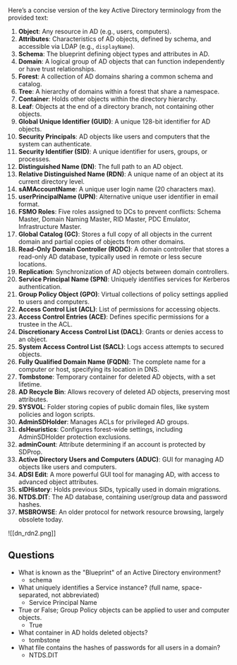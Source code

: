 Here’s a concise version of the key Active Directory terminology from the provided text:

1. **Object**: Any resource in AD (e.g., users, computers).
2. **Attributes**: Characteristics of AD objects, defined by schema, and accessible via LDAP (e.g., `displayName`).
3. **Schema**: The blueprint defining object types and attributes in AD.
4. **Domain**: A logical group of AD objects that can function independently or have trust relationships.
5. **Forest**: A collection of AD domains sharing a common schema and catalog.
6. **Tree**: A hierarchy of domains within a forest that share a namespace.
7. **Container**: Holds other objects within the directory hierarchy.
8. **Leaf**: Objects at the end of a directory branch, not containing other objects.
9. **Global Unique Identifier (GUID)**: A unique 128-bit identifier for AD objects.
10. **Security Principals**: AD objects like users and computers that the system can authenticate.
11. **Security Identifier (SID)**: A unique identifier for users, groups, or processes.
12. **Distinguished Name (DN)**: The full path to an AD object.
13. **Relative Distinguished Name (RDN)**: A unique name of an object at its current directory level.
14. **sAMAccountName**: A unique user login name (20 characters max).
15. **userPrincipalName (UPN)**: Alternative unique user identifier in email format.
16. **FSMO Roles**: Five roles assigned to DCs to prevent conflicts: Schema Master, Domain Naming Master, RID Master, PDC Emulator, Infrastructure Master.
17. **Global Catalog (GC)**: Stores a full copy of all objects in the current domain and partial copies of objects from other domains.
18. **Read-Only Domain Controller (RODC)**: A domain controller that stores a read-only AD database, typically used in remote or less secure locations.
19. **Replication**: Synchronization of AD objects between domain controllers.
20. **Service Principal Name (SPN)**: Uniquely identifies services for Kerberos authentication.
21. **Group Policy Object (GPO)**: Virtual collections of policy settings applied to users and computers.
22. **Access Control List (ACL)**: List of permissions for accessing objects.
23. **Access Control Entries (ACE)**: Defines specific permissions for a trustee in the ACL.
24. **Discretionary Access Control List (DACL)**: Grants or denies access to an object.
25. **System Access Control List (SACL)**: Logs access attempts to secured objects.
26. **Fully Qualified Domain Name (FQDN)**: The complete name for a computer or host, specifying its location in DNS.
27. **Tombstone**: Temporary container for deleted AD objects, with a set lifetime.
28. **AD Recycle Bin**: Allows recovery of deleted AD objects, preserving most attributes.
29. **SYSVOL**: Folder storing copies of public domain files, like system policies and logon scripts.
30. **AdminSDHolder**: Manages ACLs for privileged AD groups.
31. **dsHeuristics**: Configures forest-wide settings, including AdminSDHolder protection exclusions.
32. **adminCount**: Attribute determining if an account is protected by SDProp.
33. **Active Directory Users and Computers (ADUC)**: GUI for managing AD objects like users and computers.
34. **ADSI Edit**: A more powerful GUI tool for managing AD, with access to advanced object attributes.
35. **sIDHistory**: Holds previous SIDs, typically used in domain migrations.
36. **NTDS.DIT**: The AD database, containing user/group data and password hashes.
37. **MSBROWSE**: An older protocol for network resource browsing, largely obsolete today.

![[dn_rdn2.png]]

## Questions
- What is known as the "Blueprint" of an Active Directory environment?
	- schema
- What uniquely identifies a Service instance? (full name, space-separated, not abbreviated)
	- Service Principal Name
- True or False; Group Policy objects can be applied to user and computer objects.
	- True
- What container in AD holds deleted objects?
	- tombstone
- What file contains the hashes of passwords for all users in a domain?
	- NTDS.DIT